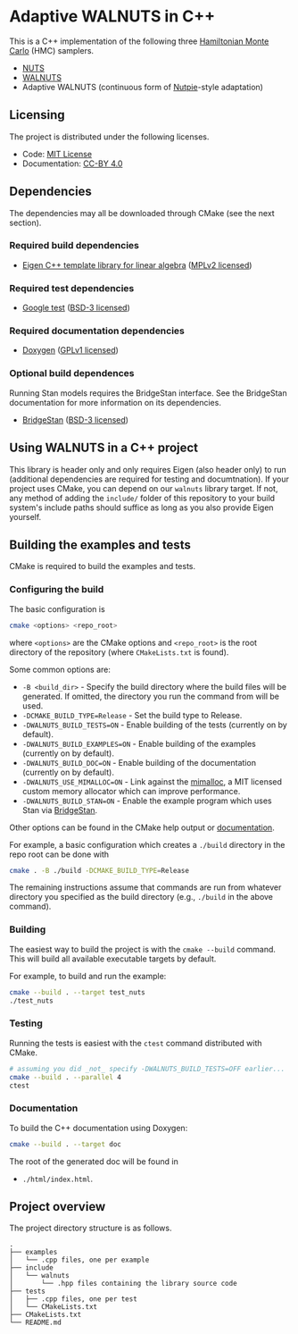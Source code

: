 # Adaptive WALNUTS in C++

This is a C++ implementation of the following three [Hamiltonian Monte
Carlo](https://en.wikipedia.org/wiki/Hamiltonian_Monte_Carlo) (HMC) samplers.

* [NUTS](https://www.jmlr.org/papers/volume15/hoffman14a/hoffman14a.pdf)
* [WALNUTS](https://arxiv.org/abs/2506.18746)
* Adaptive WALNUTS (continuous form of [Nutpie](https://github.com/pymc-devs/nutpie)-style adaptation)


## Licensing

The project is distributed under the following licenses.

* Code: [MIT License](https://opensource.org/license/mit)
* Documentation: [CC-BY 4.0](https://creativecommons.org/licenses/by/4.0/deed.en)


## Dependencies

The dependencies may all be downloaded through CMake (see the next
section).

### Required build dependencies

* [Eigen C++ template library for linear algebra](https://eigen.tuxfamily.org/index.php?title=Main_Page)
([MPLv2 licensed](https://www.mozilla.org/en-US/MPL/2.0/))

### Required test dependencies

* [Google test](https://github.com/google/googletest) ([BSD-3
licensed](https://opensource.org/license/bsd-3-clause))

### Required documentation dependencies

* [Doxygen](https://www.doxygen.nl/#google_vignette) ([GPLv1 licensed](https://www.gnu.org/licenses/old-licenses/gpl-1.0.html))

### Optional build dependences

Running Stan models requires the BridgeStan interface.  See the BridgeStan documentation for more
information on its dependencies.

* [BridgeStan](https://github.com/roualdes/bridgestan)  ([BSD-3
licensed](https://opensource.org/license/bsd-3-clause))

## Using WALNUTS in a C++ project

This library is header only and only requires Eigen (also header only)
to run (additional dependencies are required for testing and documtnation). 
If your project uses CMake, you can depend on our
`walnuts` library target. If not, any method of adding the `include/`
folder of this repository to your build system's include paths should suffice
as long as you also provide Eigen yourself.

## Building the examples and tests

CMake is required to build the examples and tests.

### Configuring the build

The basic configuration is

```sh
cmake <options> <repo_root>
```

where `<options>` are the CMake options and `<repo_root>` is the root
directory of the repository (where `CMakeLists.txt` is found).

Some common options are:

- `-B <build_dir>` - Specify the build directory where the build files will be generated. If omitted, the directory you run the command from will be used.
- `-DCMAKE_BUILD_TYPE=Release` - Set the build type to Release.
- `-DWALNUTS_BUILD_TESTS=ON` - Enable building of the tests (currently on by default).
- `-DWALNUTS_BUILD_EXAMPLES=ON` - Enable building of the examples (currently on by default).
- `-DWALNUTS_BUILD_DOC=ON` - Enable building of the documentation (currently on by default).
- `-DWALNUTS_USE_MIMALLOC=ON` - Link against the [mimalloc](https://github.com/microsoft/mimalloc), a MIT licensed custom memory allocator which can improve performance.
- `-DWALNUTS_BUILD_STAN=ON` - Enable the example program which uses Stan via [BridgeStan](github.com/roualdes/bridgestan).

Other options can be found in the CMake help output or [documentation](https://cmake.org/cmake/help/latest/manual/cmake.1.html).

For example, a basic configuration which creates a `./build` directory in the repo
root can be done with

```sh
cmake . -B ./build -DCMAKE_BUILD_TYPE=Release
```

The remaining instructions assume that commands are run from whatever
directory you specified as the build directory (e.g., `./build` in the above command).

### Building

The easiest way to build the project is with the `cmake --build`
command. This will build all available executable targets by default.

For example, to build and run the example:

```bash
cmake --build . --target test_nuts
./test_nuts
```


### Testing

Running the tests is easiest with the `ctest` command distributed with CMake.

```bash
# assuming you did _not_ specify -DWALNUTS_BUILD_TESTS=OFF earlier...
cmake --build . --parallel 4
ctest
```

### Documentation

To build the C++ documentation using Doxygen:

```bash
cmake --build . --target doc
```

The root of the generated doc will be found in

* `./html/index.html`.


## Project overview

The project directory structure is as follows.


```
.
├── examples
│   └── .cpp files, one per example
├── include
│   └── walnuts
│       └── .hpp files containing the library source code
├── tests
│   ├── .cpp files, one per test
│   └── CMakeLists.txt
├── CMakeLists.txt
└── README.md
```

